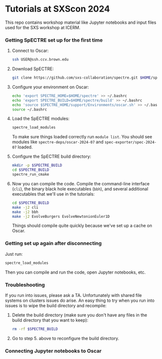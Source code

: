 # Tutorials at SXScon 2024

This repo contains workshop material like Jupyter notebooks and input files used
for the SXS workshop at ICERM.

### Getting SpECTRE set up for the first time

1. Connect to Oscar:

   ```sh
   ssh USER@ssh.ccv.brown.edu
   ```

2. Download SpECTRE:

   ```sh
   git clone https://github.com/sxs-collaboration/spectre.git $HOME/spectre
   ```

3. Configure your environment on Oscar:

   ```sh
   echo 'export SPECTRE_HOME=$HOME/spectre' >> ~/.bashrc
   echo 'export SPECTRE_BUILD=$HOME/spectre/build' >> ~/.bashrc
   echo 'source $SPECTRE_HOME/support/Environments/oscar.sh' >> ~/.bashrc
   source ~/.bashrc
   ```

4. Load the SpECTRE modules:

   ```sh
   spectre_load_modules
   ```

   To make sure things loaded correctly run `module list`. You should see
   modules like `spectre-deps/oscar-2024-07` and `spec-exporter/spec-2024-07`
   loaded.

5. Configure the SpECTRE build directory:

   ```sh
   mkdir -p $SPECTRE_BUILD
   cd $SPECTRE_BUILD
   spectre_run_cmake
   ```

6. Now you can compile the code. Compile the command-line interface (`cli`), the
   binary black hole executables (`bbh`), and several additional executables
   that we'll use in the tutorials:

   ```sh
   cd $SPECTRE_BUILD
   make -j2 cli
   make -j2 bbh
   make -j2 EvolveBurgers EvolveNewtonionEuler1D
   ```

   Things should compile quite quickly because we've set up a cache on Oscar.

### Getting set up again after disconnecting

Just run:

```sh
spectre_load_modules
```

Then you can compile and run the code, open Jupyter notebooks, etc.

### Troubleshooting

If you run into issues, please ask a TA. Unfortunately with shared file systems
on clusters issues do arise. An easy thing to try when you run into issues is to
wipe the build directory and recompile:

1.  Delete the build directory (make sure you don't have any files in the build
    directory that you want to keep):

    ```sh
    rm -rf $SPECTRE_BUILD
    ```

2.  Go to step 5. above to reconfigure the build directory.

### Connecting Jupyter notebooks to Oscar
